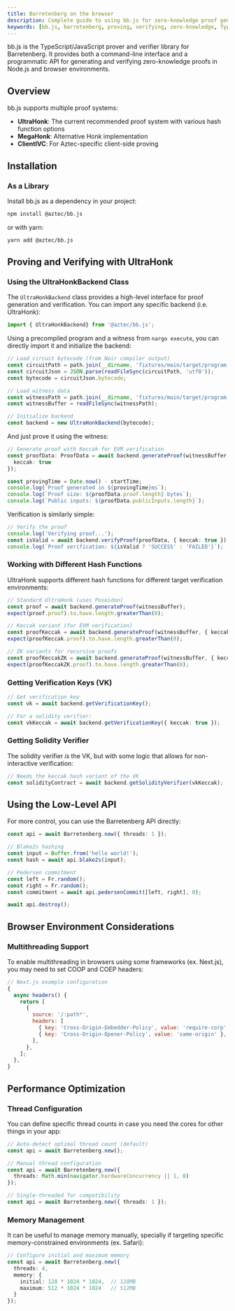 ```yaml
---
title: Barretenberg on the browser
description: Complete guide to using bb.js for zero-knowledge proof generation and verification on the browser or node.js
keywords: [bb.js, barretenberg, proving, verifying, zero-knowledge, TypeScript, JavaScript, browser, node, node.js]
---
```


bb.js is the TypeScript/JavaScript prover and verifier library for Barretenberg. It provides both a command-line interface and a programmatic API for generating and verifying zero-knowledge proofs in Node.js and browser environments.

## Overview

bb.js supports multiple proof systems:

- **UltraHonk**: The current recommended proof system with various hash function options
- **MegaHonk**: Alternative Honk implementation
- **ClientIVC**: For Aztec-specific client-side proving

## Installation

### As a Library

Install bb.js as a dependency in your project:

```bash
npm install @aztec/bb.js
```

or with yarn:

```bash
yarn add @aztec/bb.js
```

## Proving and Verifying with UltraHonk

### Using the UltraHonkBackend Class

The `UltraHonkBackend` class provides a high-level interface for proof generation and verification. You can import any specific backend (i.e. UltraHonk):

```typescript
import { UltraHonkBackend} from '@aztec/bb.js';
```


Using a precompiled program and a witness from `nargo execute`, you can directly import it and initialize the backend:

```typescript
// Load circuit bytecode (from Noir compiler output)
const circuitPath = path.join(__dirname, 'fixtures/main/target/program.json');
const circuitJson = JSON.parse(readFileSync(circuitPath, 'utf8'));
const bytecode = circuitJson.bytecode;

// Load witness data
const witnessPath = path.join(__dirname, 'fixtures/main/target/program.gz');
const witnessBuffer = readFileSync(witnessPath);

// Initialize backend
const backend = new UltraHonkBackend(bytecode);
```


And just prove it using the witness:

```typescript
// Generate proof with Keccak for EVM verification
const proofData: ProofData = await backend.generateProof(witnessBuffer, {
  keccak: true
});

const provingTime = Date.now() - startTime;
console.log(`Proof generated in ${provingTime}ms`);
console.log(`Proof size: ${proofData.proof.length} bytes`);
console.log(`Public inputs: ${proofData.publicInputs.length}`);
```


Verification is similarly simple:

```typescript
// Verify the proof
console.log('Verifying proof...');
const isValid = await backend.verifyProof(proofData, { keccak: true });
console.log(`Proof verification: ${isValid ? 'SUCCESS' : 'FAILED'}`);
```


### Working with Different Hash Functions

UltraHonk supports different hash functions for different target verification environments:

```typescript
// Standard UltraHonk (uses Poseidon)
const proof = await backend.generateProof(witnessBuffer);
expect(proof.proof).to.have.length.greaterThan(0);

// Keccak variant (for EVM verification)
const proofKeccak = await backend.generateProof(witnessBuffer, { keccak: true });
expect(proofKeccak.proof).to.have.length.greaterThan(0);

// ZK variants for recursive proofs
const proofKeccakZK = await backend.generateProof(witnessBuffer, { keccakZK: true });
expect(proofKeccakZK.proof).to.have.length.greaterThan(0);
```


### Getting Verification Keys (VK)

```typescript
// Get verification key
const vk = await backend.getVerificationKey();

// For a solidity verifier:
const vkKeccak = await backend.getVerificationKey({ keccak: true });
```


### Getting Solidity Verifier

The solidity verifier _is_ the VK, but with some logic that allows for non-interactive verification:

```typescript
// Needs the keccak hash variant of the VK
const solidityContract = await backend.getSolidityVerifier(vkKeccak);
```


## Using the Low-Level API

For more control, you can use the Barretenberg API directly:

```typescript
const api = await Barretenberg.new({ threads: 1 });

// Blake2s hashing
const input = Buffer.from('hello world!');
const hash = await api.blake2s(input);

// Pedersen commitment
const left = Fr.random();
const right = Fr.random();
const commitment = await api.pedersenCommit([left, right], 0);

await api.destroy();
```


## Browser Environment Considerations

### Multithreading Support

To enable multithreading in browsers using some frameworks (ex. Next.js), you may need to set COOP and COEP headers:

```javascript
// Next.js example configuration
{
  async headers() {
    return [
      {
        source: '/:path*',
        headers: [
          { key: 'Cross-Origin-Embedder-Policy', value: 'require-corp' },
          { key: 'Cross-Origin-Opener-Policy', value: 'same-origin' },
        ],
      },
    ];
  },
}
```

## Performance Optimization

### Thread Configuration

You can define specific thread counts in case you need the cores for other things in your app:

```typescript
// Auto-detect optimal thread count (default)
const api = await Barretenberg.new();

// Manual thread configuration
const api = await Barretenberg.new({
  threads: Math.min(navigator.hardwareConcurrency || 1, 8)
});

// Single-threaded for compatibility
const api = await Barretenberg.new({ threads: 1 });
```

### Memory Management

It can be useful to manage memory manually, specially if targeting specific memory-constrained environments (ex. Safari):

```typescript
// Configure initial and maximum memory
const api = await Barretenberg.new({
  threads: 4,
  memory: {
    initial: 128 * 1024 * 1024,  // 128MB
    maximum: 512 * 1024 * 1024   // 512MB
  }
});
```
